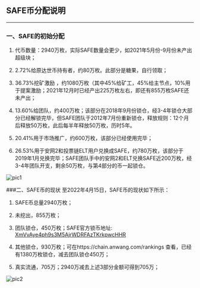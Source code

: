 ## SAFE币分配说明---### 一、SAFE的初始分配1. 代币数量：2940万枚，实际SAFE数量会更少，如2021年5月份-9月份未产出超级块；2. 2.72%给原达世币持有者，约80万枚。此部分是糖果，自行领取；3. 36.73%挖矿激励 ，约1080万枚（其中45%给矿工，45%给主节点，10%用于提案激励；2021年12月时已经产出225万枚左右，即还有855万枚SAFE还未产出；4. 13.60%给团队，约400万枚；该部分在2018年9月份锁仓，经3-4年锁仓大部分已经解锁完毕，但SAFE团队于2012年7月份重新锁仓，释放规则：12个月后释放50万枚，此后每半年释放50万枚，历时5年。5. 20.41%用于市场推广，约600万枚，该部分已经使用完毕；6. 26.53%用于安网2和投票链ELT用户兑换成SAFE，约780万枚，该部分于2019年1月兑换完毕；SAFE团队手中的安网2和ELT兑换SAFE近200万枚，经3-4年团队开支，剩余50万枚，与第4部分的币一起锁仓。![pic1](https://github.com/SAFE-anwang/safe/blob/master/safe-docs/img/pic1.png)###二、SAFE币的现状至2022年4月15日，SAFE币的现状如下所示：1.  SAFE币总量2940万枚；2. 未挖出，855万枚；3. 团队锁仓，450万枚；SAFE官方锁币地址: [XmVvAye4ph9s3M5AjrWDRFAzTKrkpwcHHR](https://chain.anwang.com/address/XmVvAye4ph9s3M5AjrWDRFAzTKrkpwcHHR)4. 其他锁仓，930万枚；可在https://chain.anwang.com/rankings 查看，已经有1380万枚锁仓，减去团队锁仓450万；5. 真实流通，705万；2940万减去上述3部分金额可得到705万；![pic2](https://github.com/SAFE-anwang/safe/blob/master/safe-docs/img/pic2.png)